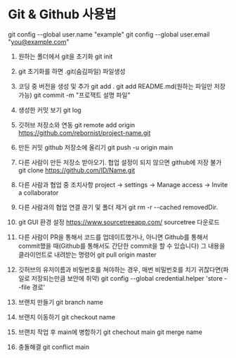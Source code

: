 # Git & Github 사용법


git config --global user.name "example"
git config --global user.email "you@example.com"

1. 원하는 폴더에서 git을 초기화
    git init

2. git 초기화를 하면 .git(숨김파일) 파일생성

3. 코딩 중 버전을 생성 및 추가
    git add . 
    git add README.md(원하는 파일만 저장 가능)
    git commit -m "프로잭트 설명 파일"

4. 생성한 커밋 보기
    git log

5. 깃허브 저장소와 연동 
    git remote add origin https://github.com/rebornist/project-name.git

6. 만든 커밋 github 저장소에 올리기
    git push -u origin main

7. 다른 사람이 만든 저장소 받아오기. 협업 설정이 되지 않으면 github에 저장 불가
    git clone https://github.com/ID/Name.git

8. 다른 사람과 협업 중 조치사항
    project -> settings -> Manage access -> Invite a collaborator

9. 다른 사람과의 협업 연결 끊기 및 폴더 제거
    git rm -r --cached removedDir.

10. git GUI 환경 설정
    https://www.sourcetreeapp.com/ sourcetree 다운로드

11. 다른 사람이 PR을 통해서 코드를 업데이트했거나, 아니면 Github를 통해서 commit했을 때(Github를 통해서도 간단한 commit을 할 수 있습니다) 그 내용을 클라이언트로 내려받는 명령어
    git pull origin master
    
12. 깃허브의 유저이름과 비밀번호를 쳐야하는 경우, 매번 비밀번호를 치기 귀찮다면(파일로 저장되는만큼 보안에 취약)
    git config --global credential.helper 'store --file 경로'

13. 브랜치 만들기
    git branch name

14. 브랜치 이동하기
    git checkout name

15. 브랜치 작업 후 main에 병합하기
    git chechout main
    git merge name

16. 충돌해결
    git conflict main